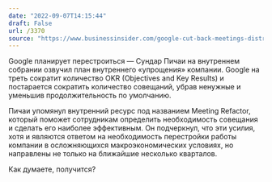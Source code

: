 ```yaml
---
date: "2022-09-07T14:15:44"
draft: False
url: /3370
source: "https://www.businessinsider.com/google-cut-back-meetings-distractions-okrs-goals-simplicity-sprint-2022-9"
---
```


Google планирует перестроиться — Сундар Пичаи на внутреннем собрании озвучил план внутреннего «упрощения» компании. Google на треть сократит количество OKR (Objectives and Key Results) и постарается сократить количество совещаний, убрав ненужные и уменьшив продолжительность по умолчанию.

Пичаи упомянул внутренний ресурс под названием Meeting Refactor, который поможет сотрудникам определить необходимость совещания и сделать его наиболее эффективным. Он подчеркнул, что эти усилия, хотя и являются ответом на необходимость перестройки работы компании в осложняющихся макроэкономических условиях, но направлены не только на ближайшие несколько кварталов.

Как думаете, получится?

